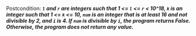 Postcondition: ***`l` and `r` are integers such that 1 <= `l` <= `r` < 10^18, `k` is an integer such that 1 <= `k` <= 10, `num` is an integer that is at least 16 and not divisible by 2, and `i` is 4. If `num` is divisible by `i`, the program returns False. Otherwise, the program does not return any value.***